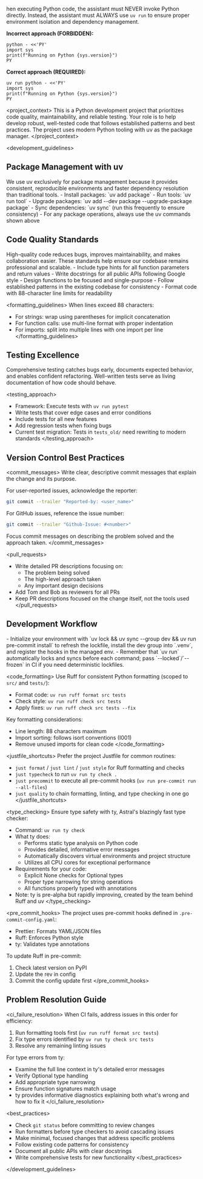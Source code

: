 hen executing Python code, the assistant must NEVER invoke Python directly. Instead, the assistant must ALWAYS use `uv run` to ensure proper environment isolation and dependency management.

**Incorrect approach (FORBIDDEN):**
```
python - <<'PY'
import sys
print(f"Running on Python {sys.version}")
PY
```

**Correct approach (REQUIRED):**
```
uv run python - <<'PY'
import sys
print(f"Running on Python {sys.version}")
PY
```
<project_context>
This is a Python development project that prioritizes code quality, maintainability, and reliable testing. Your role is to help develop robust, well-tested code that follows established patterns and best practices. The project uses modern Python tooling with uv as the package manager.
</project_context>

<development_guidelines>

## Package Management with uv

<motivation>
We use uv exclusively for package management because it provides consistent, reproducible environments and faster dependency resolution than traditional tools.
</motivation>

<instructions>
- Install packages: `uv add package`
- Run tools: `uv run tool`
- Upgrade packages: `uv add --dev package --upgrade-package package`
- Sync dependencies: `uv sync` (run this frequently to ensure consistency)
- For any package operations, always use the uv commands shown above
</instructions>

## Code Quality Standards

<motivation>
High-quality code reduces bugs, improves maintainability, and makes collaboration easier. These standards help ensure our codebase remains professional and scalable.
</motivation>

<requirements>
- Include type hints for all function parameters and return values
- Write docstrings for all public APIs following Google style
- Design functions to be focused and single-purpose
- Follow established patterns in the existing codebase for consistency
- Format code with 88-character line limits for readability
</requirements>

<formatting_guidelines>
When lines exceed 88 characters:
- For strings: wrap using parentheses for implicit concatenation
- For function calls: use multi-line format with proper indentation
- For imports: split into multiple lines with one import per line
</formatting_guidelines>

## Testing Excellence

<motivation>
Comprehensive testing catches bugs early, documents expected behavior, and enables confident refactoring. Well-written tests serve as living documentation of how code should behave.
</motivation>

<testing_approach>
- Framework: Execute tests with `uv run pytest`
- Write tests that cover edge cases and error conditions
- Include tests for all new features
- Add regression tests when fixing bugs
- Current test migration: Tests in `tests_old/` need rewriting to modern standards
</testing_approach>

## Version Control Best Practices

<commit_messages>
Write clear, descriptive commit messages that explain the change and its purpose.

For user-reported issues, acknowledge the reporter:
```bash
git commit --trailer "Reported-by: <user_name>"
```

For GitHub issues, reference the issue number:
```bash
git commit --trailer "Github-Issue: #<number>"
```

Focus commit messages on describing the problem solved and the approach taken.
</commit_messages>

<pull_requests>
- Write detailed PR descriptions focusing on:
  - The problem being solved
  - The high-level approach taken
  - Any important design decisions
- Add Tom and Bob as reviewers for all PRs
- Keep PR descriptions focused on the change itself, not the tools used
</pull_requests>

## Development Workflow

<setup>
- Initialize your environment with `uv lock && uv sync --group dev && uv run pre-commit install` to refresh the lockfile, install the dev group into `.venv`, and register the hooks in the managed env.
- Remember that `uv run` automatically locks and syncs before each command; pass `--locked`/`--frozen` in CI if you need deterministic lockfiles.
</setup>

<code_formatting>
Use Ruff for consistent Python formatting (scoped to `src/` and `tests/`):
- Format code: `uv run ruff format src tests`
- Check style: `uv run ruff check src tests`
- Apply fixes: `uv run ruff check src tests --fix`

Key formatting considerations:
- Line length: 88 characters maximum
- Import sorting: follows isort conventions (I001)
- Remove unused imports for clean code
</code_formatting>

<justfile_shortcuts>
Prefer the project Justfile for common routines:
- `just format` / `just lint` / `just style` for Ruff formatting and checks
- `just typecheck` to run `uv run ty check .`
- `just precommit` to execute all pre-commit hooks (`uv run pre-commit run --all-files`)
- `just quality` to chain formatting, linting, and type checking in one go
</justfile_shortcuts>

<type_checking>
Ensure type safety with ty, Astral's blazingly fast type checker:
- Command: `uv run ty check`
- What ty does:
  - Performs static type analysis on Python code
  - Provides detailed, informative error messages
  - Automatically discovers virtual environments and project structure
  - Utilizes all CPU cores for exceptional performance
- Requirements for your code:
  - Explicit None checks for Optional types
  - Proper type narrowing for string operations
  - All functions properly typed with annotations
- Note: ty is pre-alpha but rapidly improving, created by the team behind Ruff and uv
</type_checking>

<pre_commit_hooks>
The project uses pre-commit hooks defined in `.pre-commit-config.yaml`:
- Prettier: Formats YAML/JSON files  
- Ruff: Enforces Python style
- ty: Validates type annotations

To update Ruff in pre-commit:
1. Check latest version on PyPI
2. Update the rev in config
3. Commit the config update first
</pre_commit_hooks>

## Problem Resolution Guide

<ci_failure_resolution>
When CI fails, address issues in this order for efficiency:
1. Run formatting tools first (`uv run ruff format src tests`)
2. Fix type errors identified by `uv run ty check src tests`
3. Resolve any remaining linting issues

For type errors from ty:
- Examine the full line context in ty's detailed error messages
- Verify Optional type handling
- Add appropriate type narrowing
- Ensure function signatures match usage
- ty provides informative diagnostics explaining both what's wrong and how to fix it
</ci_failure_resolution>

<best_practices>
- Check `git status` before committing to review changes
- Run formatters before type checkers to avoid cascading issues
- Make minimal, focused changes that address specific problems
- Follow existing code patterns for consistency
- Document all public APIs with clear docstrings
- Write comprehensive tests for new functionality
</best_practices>

</development_guidelines>
